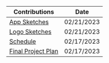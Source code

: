 | Contributions | Date |
| ------------- | ---- |
|[App Sketches](https://github.com/ACHarrison32/Software-Engineering---Lunch-Decider-App/tree/main/Documentation/Sketches/Andrew's_App_Sketches) |02/21/2023|
|[Logo Sketches](https://github.com/ACHarrison32/Software-Engineering---Lunch-Decider-App/tree/main/Documentation/Sketches/Andrew's_Logo_Sketches) |02/21/2023|
|[Schedule]() |02/17/2023|
|[Final Project Plan]() |02/17/2023|
